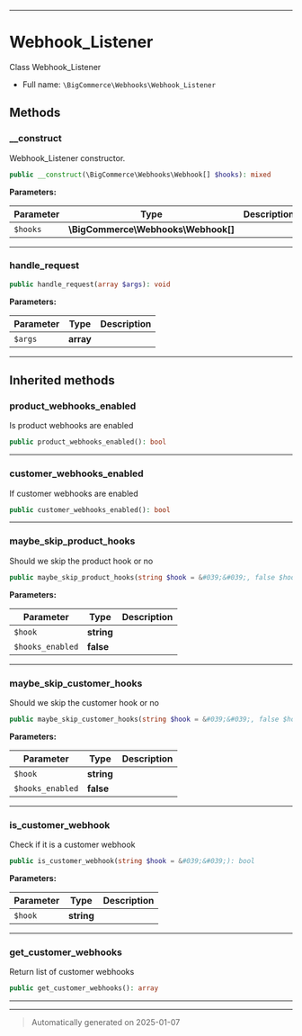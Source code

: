 ***

# Webhook_Listener

Class Webhook_Listener



* Full name: `\BigCommerce\Webhooks\Webhook_Listener`




## Methods


### __construct

Webhook_Listener constructor.

```php
public __construct(\BigCommerce\Webhooks\Webhook[] $hooks): mixed
```








**Parameters:**

| Parameter | Type | Description |
|-----------|------|-------------|
| `$hooks` | **\BigCommerce\Webhooks\Webhook[]** |  |





***

### handle_request



```php
public handle_request(array $args): void
```








**Parameters:**

| Parameter | Type | Description |
|-----------|------|-------------|
| `$args` | **array** |  |





***


## Inherited methods


### product_webhooks_enabled

Is product webhooks are enabled

```php
public product_webhooks_enabled(): bool
```












***

### customer_webhooks_enabled

If customer webhooks are enabled

```php
public customer_webhooks_enabled(): bool
```












***

### maybe_skip_product_hooks

Should we skip the product hook or no

```php
public maybe_skip_product_hooks(string $hook = &#039;&#039;, false $hooks_enabled = false): bool
```








**Parameters:**

| Parameter | Type | Description |
|-----------|------|-------------|
| `$hook` | **string** |  |
| `$hooks_enabled` | **false** |  |





***

### maybe_skip_customer_hooks

Should we skip the customer hook or no

```php
public maybe_skip_customer_hooks(string $hook = &#039;&#039;, false $hooks_enabled = false): bool
```








**Parameters:**

| Parameter | Type | Description |
|-----------|------|-------------|
| `$hook` | **string** |  |
| `$hooks_enabled` | **false** |  |





***

### is_customer_webhook

Check if it is a customer webhook

```php
public is_customer_webhook(string $hook = &#039;&#039;): bool
```








**Parameters:**

| Parameter | Type | Description |
|-----------|------|-------------|
| `$hook` | **string** |  |





***

### get_customer_webhooks

Return list of customer webhooks

```php
public get_customer_webhooks(): array
```












***


***
> Automatically generated on 2025-01-07
